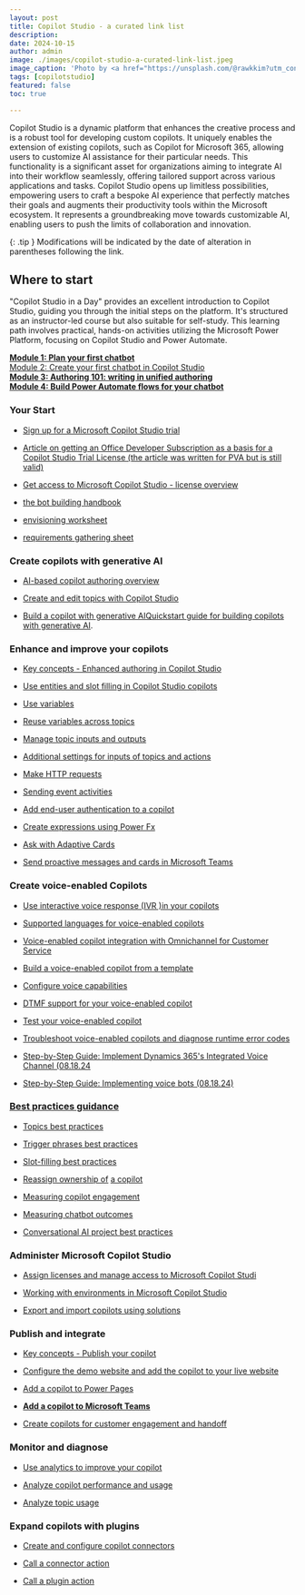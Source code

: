 ```yaml
---
layout: post
title: Copilot Studio - a curated link list
description: 
date: 2024-10-15
author: admin
image: ./images/copilot-studio-a-curated-link-list.jpeg
image_caption: 'Photo by <a href="https://unsplash.com/@rawkkim?utm_content=creditCopyText&utm_medium=referral&utm_source=unsplash">rawkkim</a> on <a href="https://unsplash.com/photos/people-sitting-on-wooden-chairs-BW6IojhaiDU?utm_content=creditCopyText&utm_medium=referral&utm_source=unsplash">Unsplash</a>'
tags: [copilotstudio]
featured: false
toc: true

---
```



Copilot Studio is a dynamic platform that enhances the creative process and is a robust tool for developing custom copilots. It uniquely enables the extension of existing copilots, such as Copilot for Microsoft 365, allowing users to customize AI assistance for their particular needs. This functionality is a significant asset for organizations aiming to integrate AI into their workflow seamlessly, offering tailored support across various applications and tasks. Copilot Studio opens up limitless possibilities, empowering users to craft a bespoke AI experience that perfectly matches their goals and augments their productivity tools within the Microsoft ecosystem. It represents a groundbreaking move towards customizable AI, enabling users to push the limits of collaboration and innovation.

{: .tip }
Modifications will be indicated by the date of alteration in parentheses following the link.
## Where to start

"Copilot Studio in a Day" provides an excellent introduction to Copilot Studio, guiding you through the initial steps on the platform. It's structured as an instructor-led course but also suitable for self-study. This learning path involves practical, hands-on activities utilizing the Microsoft Power Platform, focusing on Copilot Studio and Power Automate.

[**Module 1: Plan your first chatbot**](https://learn.microsoft.com/en-us/training/modules/plan-first-chatbot-online-workshop/)  
[Module 2: Create your first chatbot in Copilot Studio](https://learn.microsoft.com/en-us/training/modules/power-virtual-agents-create-online-workshop/)  
[**Module 3: Authoring 101: writing in unified authoring**](https://learn.microsoft.com/en-us/training/modules/unified-authoring-online-workshop/)  
[**Module 4: Build Power Automate flows for your chatbot**](https://learn.microsoft.com/en-us/training/modules/build-flows-chatbot-online-workshop/)

### Your Start

* [Sign up for a Microsoft Copilot Studio trial](https://learn.microsoft.com/en-us/microsoft-copilot-studio/sign-up-individual)
  
* [Article on getting an Office Developer Subscription as a basis for a Copilot Studio Trial License (the article was written for PVA but is still valid)](https://the.cognitiveservices.ninja/power-virtual-agents-developer-environment-a-low-code-platform-for-conversational-assistants)
  
* [Get access to Microsoft Copilot Studio - license overview](https://learn.microsoft.com/en-us/microsoft-copilot-studio/requirements-licensing-subscriptions)
  
* [the bot building handbook](https://aka.ms/PVAPlaybook)
  
* [envisioning worksheet](https://aka.ms/ConversationalAIWorksheet)
  
* [requirements gathering sheet](https://github.com/MicrosoftDocs/mslearn-developer-tools-power-platform/blob/master/in-a-day/PVA/PVA_Req_Template_Contoso_Coffee.zip)
  

### Create copilots with generative AI

* [AI-based copilot authoring overview](https://learn.microsoft.com/en-us/microsoft-copilot-studio/nlu-gpt-overview)
  
* [Create and edit topics with Copilot Studio](https://learn.microsoft.com/en-us/microsoft-copilot-studio/nlu-gpt-overview)
  
* [Build a copilot with generative AI](https://learn.microsoft.com/en-us/microsoft-copilot-studio/nlu-gpt-overview)[Quickstart guide for building copilots with generative AI](https://learn.microsoft.com/en-us/microsoft-copilot-studio/nlu-authoring).
  

### Enhance and improve your copilots

* [Key concepts - Enhanced authoring in Copilot Studio](https://learn.microsoft.com/en-us/microsoft-copilot-studio/advanced-fundamentals)
  
* [Use entities and slot filling in Copilot Studio copilots](https://learn.microsoft.com/en-us/microsoft-copilot-studio/advanced-entities-slot-filling)
  
* [Use variables](https://learn.microsoft.com/en-us/microsoft-copilot-studio/authoring-variables)
  
* [Reuse variables across topics](https://learn.microsoft.com/en-us/microsoft-copilot-studio/authoring-variables-bot)
  
* [Manage topic inputs and outputs](https://learn.microsoft.com/en-us/microsoft-copilot-studio/advanced-managing-topic-inputs-outputs)
  
* [Additional settings for inputs of topics and actions](https://learn.microsoft.com/en-us/microsoft-copilot-studio/advanced-additional-settings-topic-action-inputs)
  
* [Make HTTP requests](https://learn.microsoft.com/en-us/microsoft-copilot-studio/authoring-http-node)
  
* [Sending event activities](https://learn.microsoft.com/en-us/microsoft-copilot-studio/advanced-fundamentals)
  
* [Add end-user authentication to a copilot](https://learn.microsoft.com/en-us/microsoft-copilot-studio/advanced-end-user-authentication?tabs=web)
  
* [Create expressions using Power Fx](https://learn.microsoft.com/en-us/microsoft-copilot-studio/advanced-power-fx)
  
* [Ask with Adaptive Cards](https://learn.microsoft.com/en-us/microsoft-copilot-studio/authoring-ask-with-adaptive-card)
  
* [Se](https://learn.microsoft.com/en-us/microsoft-copilot-studio/advanced-fundamentals)[nd proactive messages and cards in Microsoft Teams](https://learn.microsoft.com/en-us/microsoft-copilot-studio/advanced-proactive-message)
  

### Create voice-enabled Copilots

* [Use interactive voice response (IVR )in your copilots](https://learn.microsoft.com/en-us/microsoft-copilot-studio/voice-overview)
  
* [Supported languages for voice-enabled copilots](https://learn.microsoft.com/en-us/microsoft-copilot-studio/voice-supported-languages)
  
* [Voice-enabled copilot integration with Omnichannel for Customer Service](https://learn.microsoft.com/en-us/microsoft-copilot-studio/voice-get-started)
  
* [Build a voice-enabled copilot from a template](https://learn.microsoft.com/en-us/microsoft-copilot-studio/voice-build-from-template)
  
* [Configure voice capabilities](https://learn.microsoft.com/en-us/microsoft-copilot-studio/voice-configuration)
  
* [DTMF support for your voice-enabled copilot](https://learn.microsoft.com/en-us/microsoft-copilot-studio/voice-dtmf)
  
* [Test your voice-enabled copilot](https://learn.microsoft.com/en-us/microsoft-copilot-studio/voice-test)
  
* [Trou](https://learn.microsoft.com/en-us/microsoft-copilot-studio/voice-overview)[bleshoot voice-enabled copilots and diagnose runtime error codes](https://learn.microsoft.com/en-us/microsoft-copilot-studio/voice-error-codes)
  
* [Step-by-Step Guide: Implement Dynamics 365's Integrated Voice Channel (08.18.24](https://the.cognitiveservices.ninja/enhance-customer-service-with-dynamics-365s-integrated-voice-channel)
  
* [Step-by-Step Guide: Implementing voice bots (08.18.24)](https://the.cognitiveservices.ninja/the-new-voice-capabilities-of-copilot-studio-a-comprehensive-overview)
  

### [Best practices guidance](https://the.cognitiveservices.ninja/the-new-voice-capabilities-of-copilot-studio-a-comprehensive-overview)

* [Topics best practices](https://the.cognitiveservices.ninja/the-new-voice-capabilities-of-copilot-studio-a-comprehensive-overview)
  
* [Trigger phrases best practices](https://the.cognitiveservices.ninja/the-new-voice-capabilities-of-copilot-studio-a-comprehensive-overview)
  
* [Slot-fi](https://the.cognitiveservices.ninja/the-new-voice-capabilities-of-copilot-studio-a-comprehensive-overview)[lling best practices](https://learn.microsoft.com/en-us/microsoft-copilot-studio/guidance/slot-filling-best-practices)
  
* [Reassign ownership of](https://learn.microsoft.com/en-us/microsoft-copilot-studio/guidance/reassign-copilot-to-a-new-owner) [a copilot](https://learn.microsoft.com/en-us/microsoft-copilot-studio/voice-configuration)
  
* [Measuring copilot engagement](https://learn.microsoft.com/en-us/microsoft-copilot-studio/guidance/measuring-engagement)
  
* [Measuring chatbot outcomes](https://learn.microsoft.com/en-us/microsoft-copilot-studio/guidance/measuring-outcomes)
  
* [Conversational AI project best practices](https://learn.microsoft.com/en-us/microsoft-copilot-studio/guidance/project-best-practices)
  

### Administer Microsoft Copilot Studio

* [Assign licenses and manage access to Microsoft Copilot Studi](https://learn.microsoft.com/en-us/microsoft-copilot-studio/requirements-licensing)
  
* [Working with environments in Microsoft Copilot Studio](https://learn.microsoft.com/en-us/microsoft-copilot-studio/environments-first-run-experience)
  
* [Export and import copilots using solutions](https://learn.microsoft.com/en-us/microsoft-copilot-studio/authoring-export-import-bots?tabs=webApp)
  

### Publish and integrate

* [Key concepts - Publish your copilot](https://learn.microsoft.com/en-us/microsoft-copilot-studio/publication-fundamentals-publish-channels?tabs=web)
  
* [Configure the demo website and add the copilot to your live website](https://learn.microsoft.com/en-us/microsoft-copilot-studio/publication-connect-bot-to-web-channels)
  
* [Add a copilot to Power Pages](https://learn.microsoft.com/en-us/microsoft-copilot-studio/publication-add-bot-to-power-pages)
  
* [**Add a copilot to Microsoft Teams**](https://learn.microsoft.com/en-us/microsoft-copilot-studio/publication-add-bot-to-microsoft-teams)
  
* [Create copilots for customer engagement and handoff](https://learn.microsoft.com/en-us/microsoft-copilot-studio/customer-copilot-overview)
  

### Monitor and diagnose

* [Use analytics to improve your copilot](https://learn.microsoft.com/en-us/microsoft-copilot-studio/analytics-overview)
  
* [Analyze copilot performance and usage](https://learn.microsoft.com/en-us/microsoft-copilot-studio/analytics-summary)
  
* [Analyze topic usage](https://learn.microsoft.com/en-us/microsoft-copilot-studio/analytics-topic-details)
  

### Expand copilots with plugins

* [Create and configure copilot connectors](https://learn.microsoft.com/en-us/microsoft-copilot-studio/copilot-plugins-overview)
  
* [Call a connector action](https://learn.microsoft.com/en-us/microsoft-copilot-studio/advanced-connectors)
  
* [Call a plugin action](https://learn.microsoft.com/en-us/microsoft-copilot-studio/advanced-plugin-actions)